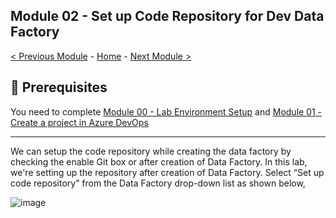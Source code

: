 **Module 02 - Set up  Code Repository for Dev Data Factory**
---------------------------------------------------------------------------------------------------------------------------------------------------------

[< Previous Module](module01.md) - [Home](Readme.md) - [Next Module >](module03.md)

🤔 Prerequisites
---------------------------------------------------------------------------------------------------------------------------------------------------------

You need to complete [Module 00 - Lab Environment Setup](module00.md) and [Module 01 - Create a project in Azure DevOps](module01.md)

---------------------------------------------------------------------------------------------------------------------------------------------------------

We can setup the code repository while creating the data factory by checking the enable Git box or after creation of Data Factory.
In this lab, we're setting up the repository after creation of Data Factory. Select “Set up code repository” from the Data Factory drop-down list as shown below,

![image](https://user-images.githubusercontent.com/84516667/197676259-5c381c3d-fbe5-4040-ace2-d7fabb21dfa2.png)


